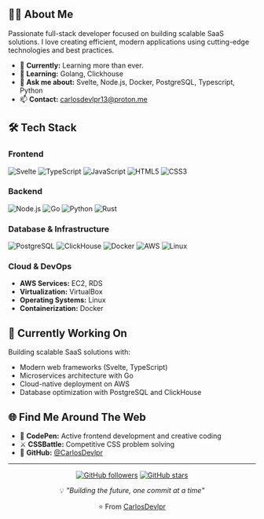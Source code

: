 

  ## 👨‍💻 About Me

  Passionate full-stack developer focused on building scalable SaaS solutions. I love creating efficient, modern applications using cutting-edge technologies and best practices.

  - 🏢 **Currently:** Learning more than ever.
  - 🌱 **Learning:** Golang, Clickhouse
  - 💬 **Ask me about:** Svelte, Node.js, Docker, PostgreSQL, Typescript, Python
  - 📫 **Contact:** carlosdevlpr13@proton.me

  ## 🛠️ Tech Stack

  ### Frontend
  ![Svelte](https://img.shields.io/badge/Svelte-FF3E00?style=for-the-badge&logo=svelte&logoColor=white)
  ![TypeScript](https://img.shields.io/badge/TypeScript-007ACC?style=for-the-badge&logo=typescript&logoColor=white)
  ![JavaScript](https://img.shields.io/badge/JavaScript-F7DF1E?style=for-the-badge&logo=javascript&logoColor=black)
  ![HTML5](https://img.shields.io/badge/HTML5-E34F26?style=for-the-badge&logo=html5&logoColor=white)
  ![CSS3](https://img.shields.io/badge/CSS3-1572B6?style=for-the-badge&logo=css3&logoColor=white)

  ### Backend
  ![Node.js](https://img.shields.io/badge/Node.js-43853D?style=for-the-badge&logo=node.js&logoColor=white)
  ![Go](https://img.shields.io/badge/Go-00ADD8?style=for-the-badge&logo=go&logoColor=white)
  ![Python](https://img.shields.io/badge/Python-3776AB?style=for-the-badge&logo=python&logoColor=white)
  ![Rust](https://img.shields.io/badge/Rust-000000?style=for-the-badge&logo=rust&logoColor=white)

  ### Database & Infrastructure
  ![PostgreSQL](https://img.shields.io/badge/PostgreSQL-316192?style=for-the-badge&logo=postgresql&logoColor=white)
  ![ClickHouse](https://img.shields.io/badge/ClickHouse-FFCC01?style=for-the-badge&logo=clickhouse&logoColor=white)
  ![Docker](https://img.shields.io/badge/Docker-2496ED?style=for-the-badge&logo=docker&logoColor=white)
  ![AWS](https://img.shields.io/badge/AWS-232F3E?style=for-the-badge&logo=amazon-aws&logoColor=white)
  ![Linux](https://img.shields.io/badge/Linux-FCC624?style=for-the-badge&logo=linux&logoColor=black)

  ### Cloud & DevOps
  - **AWS Services:** EC2, RDS
  - **Virtualization:** VirtualBox
  - **Operating Systems:** Linux
  - **Containerization:** Docker

  ## 🎯 Currently Working On

  Building scalable SaaS solutions with:
  - Modern web frameworks (Svelte, TypeScript)
  - Microservices architecture with Go
  - Cloud-native deployment on AWS
  - Database optimization with PostgreSQL and ClickHouse

  ## 🌐 Find Me Around The Web

  - 🎨 **CodePen:** Active frontend development and creative coding
  - ⚔️ **CSSBattle:** Competitive CSS problem solving
  - 💼 **GitHub:** [@CarlosDevlpr](https://github.com/CarlosDevlpr)


  ---

  <div align="center">

  <div align="center">

  [![GitHub followers](https://img.shields.io/github/followers/CarlosDevlpr?style=social)](https://github.com/CarlosDevlpr)
  [![GitHub stars](https://img.shields.io/github/stars/CarlosDevlpr?style=social)](https://github.com/CarlosDevlpr)

  </div>

  💡 *"Building the future, one commit at a time"*

  ⭐️ From [CarlosDevlpr](https://github.com/CarlosDevlpr)

  </div>
